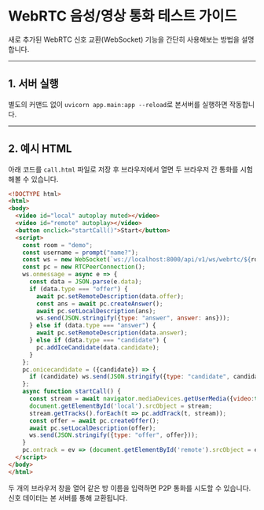 # WebRTC 음성/영상 통화 테스트 가이드

새로 추가된 WebRTC 신호 교환(WebSocket) 기능을 간단히 사용해보는 방법을 설명합니다.

---

## 1. 서버 실행

별도의 커맨드 없이 `uvicorn app.main:app --reload`로 본서버를 실행하면 작동합니다.

---

## 2. 예시 HTML

아래 코드를 `call.html` 파일로 저장 후 브라우저에서 열면 두 브라우저 간 통화를 시험해볼 수 있습니다.

```html
<!DOCTYPE html>
<html>
<body>
  <video id="local" autoplay muted></video>
  <video id="remote" autoplay></video>
  <button onclick="startCall()">Start</button>
  <script>
    const room = "demo";
    const username = prompt("name?");
    const ws = new WebSocket(`ws://localhost:8000/api/v1/ws/webrtc/${room}?username=${username}`);
    const pc = new RTCPeerConnection();
    ws.onmessage = async e => {
      const data = JSON.parse(e.data);
      if (data.type === "offer") {
        await pc.setRemoteDescription(data.offer);
        const ans = await pc.createAnswer();
        await pc.setLocalDescription(ans);
        ws.send(JSON.stringify({type: "answer", answer: ans}));
      } else if (data.type === "answer") {
        await pc.setRemoteDescription(data.answer);
      } else if (data.type === "candidate") {
        pc.addIceCandidate(data.candidate);
      }
    };
    pc.onicecandidate = ({candidate}) => {
      if (candidate) ws.send(JSON.stringify({type: "candidate", candidate}));
    };
    async function startCall() {
      const stream = await navigator.mediaDevices.getUserMedia({video:true,audio:true});
      document.getElementById('local').srcObject = stream;
      stream.getTracks().forEach(t => pc.addTrack(t, stream));
      const offer = await pc.createOffer();
      await pc.setLocalDescription(offer);
      ws.send(JSON.stringify({type: "offer", offer}));
    }
    pc.ontrack = ev => (document.getElementById('remote').srcObject = ev.streams[0]);
  </script>
</body>
</html>
```

두 개의 브라우저 창을 열어 같은 방 이름을 입력하면 P2P 통화를 시도할 수 있습니다. 신호 데이터는 본 서버를 통해 교환됩니다.
